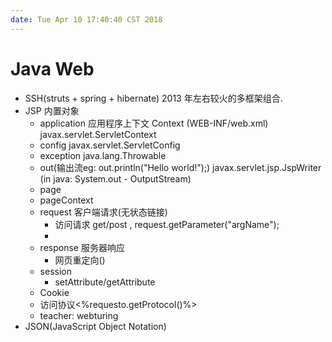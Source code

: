 ```yaml
---
date: Tue Apr 10 17:40:40 CST 2018
---
```

Java Web
========
- SSH(struts + spring + hibernate) 2013 年左右较火的多框架组合.
- JSP 内置对象
    * application 应用程序上下文 Context (WEB-INF/web.xml) javax.servlet.ServletContext
    * config javax.servlet.ServletConfig
    * exception java.lang.Throwable
    * out(输出流eg: out.println("Hello world!");) javax.servlet.jsp.JspWriter (in java: System.out - OutputStream)
    * page
    * pageContext
    * request 客户端请求(无状态链接)
        * 访问请求 get/post , request.getParameter("argName");
        * 
    * response 服务器响应
        * 网页重定向()
    * session
        * setAttribute/getAttribute
    * Cookie
    * 访问协议<%requesto.getProtocol()%>
    * teacher: webturing
- JSON(JavaScript Object Notation)

